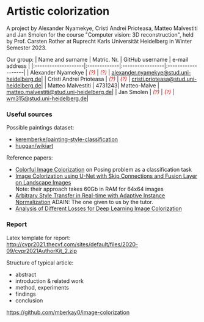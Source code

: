 # Artistic colorization

A project by Alexander Nyamekye, Cristi Andrei Prioteasa, Matteo Malvestiti and Jan Smolen for the course "Computer vision: 3D reconstruction", held by Prof. Carsten Rother at Ruprecht Karls Universität Heidelberg in Winter Semester 2023.

Our group:
| Name and surname    |  Matric. Nr. | GitHub username  |   e-mail address   |
|:--------------------|:-------------|:-----------------|:-------------------|
| Alexander Nyamekye | <span style="color:red"> *(?)* </span>| <span style="color:red"> *(?)* </span> | alexander.nyamekye@stud.uni-heidelberg.de|
| Cristi Andrei Prioteasa | <span style="color:red"> *(?)* </span>| <span style="color:red"> *(?)* </span> | cristi.prioteasa@stud.uni-heidelberg.de|
| Matteo Malvestiti | 4731243| Matteo-Malve | matteo.malvestiti@stud.uni-heidelberg.de|
| Jan Smolen | <span style="color:red"> *(?)* </span>| <span style="color:red"> *(?)* </span> | wm315@stud.uni-heidelberg.de|

### Useful sources

Possible paintings dataset: 
- [keremberke/painting-style-classification](https://huggingface.co/datasets/keremberke/painting-style-classification?library=true) 
- [huggan/wikiart](https://huggingface.co/datasets/huggan/wikiart)

Reference papers:
- [Colorful Image Colorization](https://arxiv.org/pdf/1603.08511v5.pdf) on Posing problem as a classification task
- [Image Colorization using U-Net with Skip Connections and Fusion Layer on Landscape Images](https://arxiv.org/abs/2205.12867) \
Note: their approach takes 60Gb in RAM for 64x64 images
- [Arbitrary Style Transfer in Real-time with Adaptive Instance Normalization](https://arxiv.org/abs/1703.06868) ADAIN: The one given to us by the tutor.
- [Analysis of Different Losses for Deep Learning Image Colorization](https://arxiv.org/pdf/2204.02980.pdf) 

### Report 

Latex template for report: http://cvpr2021.thecvf.com/sites/default/files/2020-09/cvpr2021AuthorKit_2.zip

Structure of typical article: 
- abstract
- introduction & related work
- method, experiments
- findings
- conclusion



https://github.com/mberkay0/image-colorization